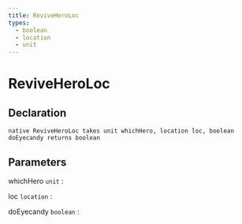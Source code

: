 ```yaml
---
title: ReviveHeroLoc
types:
  - boolean
  - location
  - unit
---
```


# ReviveHeroLoc

## Declaration

```jass
native ReviveHeroLoc takes unit whichHero, location loc, boolean doEyecandy returns boolean
```

## Parameters
whichHero `unit`
: 

loc `location`
: 

doEyecandy `boolean`
: 
